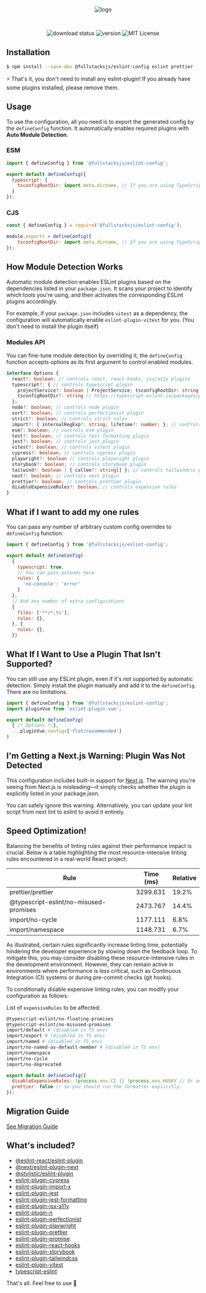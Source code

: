 <div align="center">

![logo](https://raw.githubusercontent.com/fullstacksjs/eslint-config/master/assets/banner.png)

<br/>

![download status][download-badge]
![version][version-badge]
![MIT License][license-badge]

</div>

## Installation

```sh
$ npm install --save-dev @fullstacksjs/eslint-config eslint prettier
```

⚡️ That's it, you don't need to install any eslint-plugin!  If you already have some plugins installed, please remove them.

## Usage

To use the configuration, all you need is to export the generated config by the `defineConfig` function. It automatically enables required plugins with **Auto Module Detection**.

### ESM

```js
import { defineConfig } from '@fullstacksjs/eslint-config';

export default defineConfig({
  typescript: {
    tsconfigRootDir: import.meta.dirname, // If you are using TypeScript
  }
});
```

### CJS

```js
const { defineConfig } = require('@fullstacksjs/eslint-config');

module.exports = defineConfig({
    tsconfigRootDir: import.meta.dirname, // If you are using TypeScript
});
```

## How Module Detection Works

Automatic module detection enables ESLint plugins based on the dependencies listed in your `package.json`. It scans your project to identify which tools you're using, and then activates the corresponding ESLint plugins accordingly.

For example, if your `package.json` includes `vitest` as a dependency, the configuration will automatically enable `eslint-plugin-vitest` for you. (You don't need to install the plugin itself)

### Modules API

You can fine-tune module detection by overriding it, the `defineConfig` function accepts options as its first argument to control enabled modules.

```typescript
interface Options {
  react?: boolean; // controls react, react-hooks, jsx/a11y plugins
  typescript?: { // controls typescript plugin
    projectService?: boolean | ProjectService; tsconfigRootDir: string; cacheLifetime?: number; // https://typescript-eslint.io/packages/parser#projectservice
    tsconfigRootDir?: string // https://typescript-eslint.io/packages/parser#tsconfigrootdir
  };
  node?: boolean; // controls node plugin
  sort?: boolean; // controls perfectionist plugin
  strict?: boolean; // controls strict rules
  import?: { internalRegExp?: string; lifetime?: number; }; // controls import plugin
  esm?: boolean; // controls esm plugin
  test?: boolean; // controls test formatting plugin
  jest?: boolean; // controls jest plugin
  vitest?: boolean; // controls vitest plugin
  cypress?: boolean; // controls cypress plugin
  playwright?: boolean // controls playwright plugin
  storybook?: boolean; // controls storybook plugin
  tailwind?: boolean | { callee?: string[] }; // controls tailwindcss plugin
  next?: boolean; // controls next plugin
  prettier?: boolean; // controls prettier plugin
  disableExpensiveRules?: boolean; // controls expensive rules
}
```

## What if I want to add my one rules

You can pass any number of arbitrary custom config overrides to `defineConfig` function:

```js
import { defineConfig } from '@fullstacksjs/eslint-config';

export default defineConfig(
  {
    typescript: true,
    // You can pass extends here
    rules: {
      'no-console': 'error'
    }
  },
  // And any number of extra configurations
  {
    files: ['**/*.ts'],
    rules: {},
  }, {
    rules: {},
  })
```

## What If I Want to Use a Plugin That Isn't Supported?

You can still use any ESLint plugin, even if it's not supported by automatic detection. Simply install the plugin manually and add it to the `defineConfig`. There are no limitations.

```js
import { defineConfig } from '@fullstacksjs/eslint-config';
import pluginVue from 'eslint-plugin-vue';

export default defineConfig(
  { /* Options */},
  ...pluginVue.configs['flat/recommended']
)
```

## I'm Getting a Next.js Warning: Plugin Was Not Detected

This configuration includes built-in support for [Next.js](https://nextjs.org). The warning you're seeing from Next.js is misleading—it simply checks whether the plugin is explicitly listed in your package.json.

You can safely ignore this warning. Alternatively, you can update your lint script from next lint to eslint to avoid it entirely.

## Speed Optimization!

Balancing the benefits of linting rules against their performance impact is crucial. Below is a table highlighting the most resource-intensive linting rules encountered in a real-world React project:

| Rule                                   | Time (ms) | Relative |
| -------------------------------------- | --------- | -------- |
| prettier/prettier                      | 3299.631  | 19.2%    |
| @typescript-eslint/no-misused-promises | 2473.767  | 14.4%    |
| import/no-cycle                        | 1177.111  | 6.8%     |
| import/namespace                       | 1148.731  | 6.7%     |

As illustrated, certain rules significantly increase linting time, potentially hindering the developer experience by slowing down the feedback loop. To mitigate this, you may consider disabling these resource-intensive rules in the development environment. However, they can remain active in environments where performance is less critical, such as Continuous Integration (CI) systems or during pre-commit checks (git hooks).

To conditionally disable expensive linting rules, you can modify your configuration as follows:

List of `expensiveRules` to be affected:

```sh
@typescript-eslint/no-floating-promises
@typescript-eslint/no-misused-promises
import/default # (disabled in TS env)
import/export # (disabled in TS env)
import/named # (disabled in TS env)
import/no-named-as-default-member # (disabled in TS env)
import/namespace
import/no-cycle
import/no-deprecated
```

```js
export default defineConfig({
  disableExpensiveRules: !process.env.CI || !process.env.HUSKY // Or anywhere you want
  prettier: false // So you should run the formatter explicitly.
});
```

## Migration Guide

[See Migration Guide](./MIGRATION.md)

## What's included?

* [@eslint-react/eslint-plugin](https://eslint-react.xyz/)
* [@next/eslint-plugin-next](https://nextjs.org/docs/basic-features/eslint#eslint-plugin)
* [@stylistic/eslint-plugin](https://eslint.style/packages/default)
* [eslint-plugin-cypress](https://github.com/cypress-io/eslint-plugin-cypress)
* [eslint-plugin-import-x](https://github.com/un-ts/eslint-plugin-import-x)
* [eslint-plugin-jest](https://github.com/jest-community/eslint-plugin-jest)
* [eslint-plugin-jest-formatting](https://github.com/dangreenisrael/eslint-plugin-jest-formatting)
* [eslint-plugin-jsx-a11y](https://github.com/jsx-eslint/eslint-plugin-jsx-a11y)
* [eslint-plugin-n](https://github.com/eslint-community/eslint-plugin-n)
* [eslint-plugin-perfectionist](https://perfectionist.dev/)
* [eslint-plugin-playwright](https://github.com/playwright-community/eslint-plugin-playwright)
* [eslint-plugin-prettier](https://github.com/prettier/eslint-plugin-prettier)
* [eslint-plugin-promise](https://github.com/eslint-community/eslint-plugin-promise)
* [eslint-plugin-react-hooks](https://www.npmjs.com/package/eslint-plugin-react-hooks)
* [eslint-plugin-storybook](https://github.com/storybookjs/eslint-plugin-storybook#readme)
* [eslint-plugin-tailwindcss](https://github.com/francoismassart/eslint-plugin-tailwindcss)
* [eslint-plugin-vitest](https://www.npmjs.com/package/eslint-plugin-vitest)
* [typescript-eslint](https://typescript-eslint.io/)

That's all. Feel free to use 💛

[download-badge]: https://img.shields.io/npm/dm/@fullstacksjs/eslint-config?color=6464E2&label=DOWNLOADS&style=flat-square
[version-badge]: https://img.shields.io/npm/v/@fullstacksjs/eslint-config?color=6464E2&label=VERSION&style=flat-square
[license-badge]: https://img.shields.io/npm/l/@fullstacksjs/eslint-config?color=6464E2&label=LICENSE&style=flat-square
